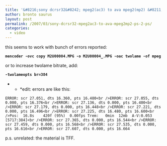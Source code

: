```yaml
---
title: '&#8216;sony dcrsr32&#8242; mpeg2(ac3) to ava mpeg2(mp2) &#8211; PS 2 PS'
author: bronto saurus
layout: post
permalink: /2007/03/sony-dcrsr32-mpeg2ac3-to-ava-mpeg2mp2-ps-2-ps/
categories:
  - video
---
```

this seems to work with bunch of errors reported:

**`mencoder -ovc copy M2U00004.MPG -o M2U00004_.MPG -oac twolame -of mpeg`**

or to increase twolame bitrate, add:

**`-twolameopts br=384`**  


* * *edit: errors are like this:

  
`ERROR: scr 27.051, dts 16.360, pts 16.480<br />ERROR: scr 27.055, dts 0.000, pts 16.376<br />ERROR: scr 27.136, dts 0.000, pts 16.400<br />ERROR: scr 27.179, dts 0.000, pts 16.448<br />ERROR: scr 27.221, dts 0.000, pts 16.496<br />ERROR: scr 27.225, dts 16.480, pts 16.600<br />Pos:  16.8s    420f (95%)  0.00fps Trem:   0min  12mb  A-V:0.053 [5717:384]<br />ERROR: scr 27.365, dts 0.000, pts 16.544<br />ERROR: scr 27.459, dts 0.000, pts 16.568<br />ERROR: scr 27.535, dts 0.000, pts 16.616<br />ERROR: scr 27.607, dts 0.000, pts 16.664`

p.s. unrelated: the material is TFF.